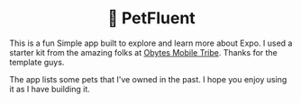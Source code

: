 <h1 align="center">
  🐣
  PetFluent
</h1>

This is a fun Simple app built to explore and learn more about Expo. I used a starter kit from the amazing folks at [Obytes Mobile Tribe](https://www.obytes.com/). Thanks for the template guys.

The app lists some pets that I've owned in the past. I hope you enjoy using it as I have building it.
